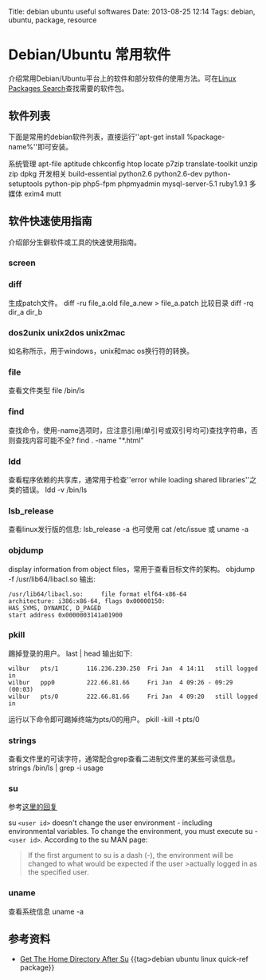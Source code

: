 Title: debian ubuntu useful softwares
Date: 2013-08-25 12:14
Tags: debian, ubuntu, package, resource

# Debian/Ubuntu 常用软件

介绍常用Debian/Ubuntu平台上的软件和部分软件的使用方法。可在[Linux Packages Search](http://pkgs.org/)查找需要的软件包。

## 软件列表

下面是常用的debian软件列表，直接运行''apt-get install %package-name%''即可安装。

系统管理
    apt-file
    aptitude
    chkconfig
    htop
    locate
    p7zip
    translate-toolkit
    unzip
    zip
    dpkg
开发相关
    build-essential
    python2.6 python2.6-dev
    python-setuptools
    python-pip
    php5-fpm
    phpmyadmin
    mysql-server-5.1
    ruby1.9.1
多媒体
    exim4
    mutt

## 软件快速使用指南

介绍部分生僻软件或工具的快速使用指南。
### screen

### diff

生成patch文件。
    diff -ru file_a.old file_a.new > file_a.patch
比较目录
    diff -rq dir_a dir_b
### dos2unix unix2dos unix2mac

如名称所示，用于windows，unix和mac os换行符的转换。
### file

查看文件类型
    file /bin/ls
### find

查找命令，使用-name选项时，应注意引用(单引号或双引号均可)查找字符串，否则查找内容可能不全?
    find . -name "*.html"
### ldd

查看程序依赖的共享库，通常用于检查''error while loading shared libraries''之类的错误。
    ldd -v /bin/ls

### lsb_release

查看linux发行版的信息:
    lsb_release -a
也可使用
    cat /etc/issue
或
    uname -a

### objdump

display information from object files，常用于查看目标文件的架构。
    objdump -f /usr/lib64/libacl.so
输出:

	
	/usr/lib64/libacl.so:     file format elf64-x86-64
	architecture: i386:x86-64, flags 0x00000150:
	HAS_SYMS, DYNAMIC, D_PAGED
	start address 0x0000003141a01900


### pkill

踢掉登录的用户。
    last | head
输出如下:

	
	wilbur   pts/1        116.236.230.250  Fri Jan  4 14:11   still logged in   
	wilbur   ppp0         222.66.81.66     Fri Jan  4 09:26 - 09:29  (00:03)    
	wilbur   pts/0        222.66.81.66     Fri Jan  4 09:20   still logged in

运行以下命令即可踢掉终端为pts/0的用户。
    pkill -kill -t pts/0

### strings

查看文件里的可读字符，通常配合grep查看二进制文件里的某些可读信息。
    strings /bin/ls | grep -i usage

### su

参考[这里的回复](http://www.computing.net/answers/solaris/get-the-home-directory-after-su/5035.html)

su `<user id>` doesn't change the user environment - including environmental variables. To change the environment, you must execute su - `<user id>`. According to the su MAN page:
>If the first argument to su is a dash (-), the environment will be changed to what would be expected if the user >actually logged in as the specified user.
### uname

查看系统信息
    uname -a

## 参考资料

*  [Get The Home Directory After Su](http://www.computing.net/answers/solaris/get-the-home-directory-after-su/5035.html)
{{tag>debian ubuntu linux quick-ref package}}
